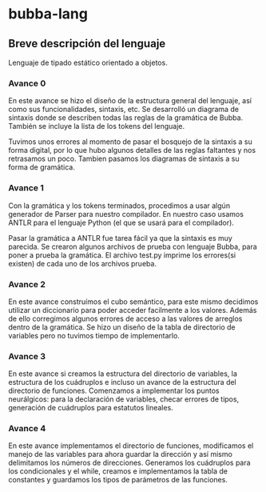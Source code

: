 # bubba-lang

## Breve descripción del lenguaje

Lenguaje de tipado estático orientado a objetos.

### Avance 0

En este avance se hizo el diseño de la estructura general del lenguaje, así como sus funcionalidades, sintaxis, etc.
Se desarrolló un diagrama de sintaxis donde se describen todas las reglas de la gramática de Bubba. También se incluye la lista de los tokens del lenguaje.

Tuvimos unos errores al momento de pasar el bosquejo de la sintaxis a su forma digital, por lo que hubo algunos detalles de las reglas faltantes y nos retrasamos un poco.
Tambien pasamos los diagramas de sintaxis a su forma de gramática.

### Avance 1

Con la gramática y los tokens terminados, procedimos a usar algún generador de Parser para nuestro compilador. 
En nuestro caso usamos ANTLR para el lenguaje Python (el que se usará para el compilador).

Pasar la gramática a ANTLR fue tarea fácil ya que la sintaxis es muy parecida. Se crearon algunos archivos de prueba con lenguaje Bubba, para poner a prueba la gramática.
El archivo test.py imprime los errores(si existen) de cada uno de los archivos prueba.

### Avance 2

En este avance construímos el cubo semántico, para este mismo decidimos utilizar un diccionario para poder acceder facilmente a los valores. Además de ello corregimos algunos errores de acceso a las valores de arreglos dentro de la gramática. Se hizo un diseño de la tabla de directorio de variables pero no tuvimos tiempo de  implementarlo.

### Avance 3

En este avance si creamos la estructura del directorio de variables, la estructura de los cuádruplos e incluso un avance de la estructura del directorio de funciones. Comenzamos a implementar los puntos neurálgicos: para la declaración de variables, checar errores de tipos, generación de cuádruplos para estatutos lineales.


### Avance 4

En este avance implementamos el directorio de funciones, modificamos el manejo de las variables para ahora guardar la dirección y así mismo delimitamos los números de direcciones. Generamos los cuádruplos para los condicionales y el while, creamos e implementamos la tabla de constantes y guardamos los tipos de parámetros de las funciones.
